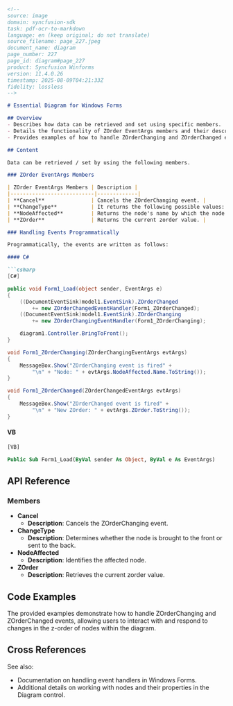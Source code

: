 ```markdown
<!--
source: image
domain: syncfusion-sdk
task: pdf-ocr-to-markdown
language: en (keep original; do not translate)
source_filename: page_227.jpeg
document_name: diagram
page_number: 227
page_id: diagram#page_227
product: Syncfusion Winforms
version: 11.4.0.26
timestamp: 2025-08-09T04:21:33Z
fidelity: lossless
-->

# Essential Diagram for Windows Forms

## Overview
- Describes how data can be retrieved and set using specific members.
- Details the functionality of ZOrder EventArgs members and their descriptions.
- Provides examples of how to handle ZOrderChanging and ZOrderChanged events programmatically in C# and VB.

## Content

Data can be retrieved / set by using the following members.

### ZOrder EventArgs Members

| ZOrder EventArgs Members | Description |
|---------------------------|-------------|
| **Cancel**               | Cancels the ZOrderChanging event. |
| **ChangeType**           | It returns the following possible values: <br> • Front—whether the controller brings the node to the front <br> • Back—whether the controller sends the node to the back |
| **NodeAffected**         | Returns the node's name by which the node was affected. |
| **ZOrder**               | Returns the current zorder value. |

### Handling Events Programmatically

Programmatically, the events are written as follows:

#### C#

```csharp
[C#]

public void Form1_Load(object sender, EventArgs e)
{
    ((DocumentEventSink)model1.EventSink).ZOrderChanged
        += new ZOrderChangedEventHandler(Form1_ZOrderChanged);
    ((DocumentEventSink)model1.EventSink).ZOrderChanging
        += new ZOrderChangingEventHandler(Form1_ZOrderChanging);

    diagram1.Controller.BringToFront();
}

void Form1_ZOrderChanging(ZOrderChangingEventArgs evtArgs)
{
    MessageBox.Show("ZOrderChanging event is fired" +
        "\n" + "Node: " + evtArgs.NodeAffected.Name.ToString());
}

void Form1_ZOrderChanged(ZOrderChangedEventArgs evtArgs)
{
    MessageBox.Show("ZOrderChanged event is fired" +
        "\n" + "New ZOrder: " + evtArgs.ZOrder.ToString());
}
```

#### VB

```vb
[VB]

Public Sub Form1_Load(ByVal sender As Object, ByVal e As EventArgs)
```

## API Reference

### Members

- **Cancel**
  - **Description**: Cancels the ZOrderChanging event.
- **ChangeType**
  - **Description**: Determines whether the node is brought to the front or sent to the back.
- **NodeAffected**
  - **Description**: Identifies the affected node.
- **ZOrder**
  - **Description**: Retrieves the current zorder value.

## Code Examples

The provided examples demonstrate how to handle ZOrderChanging and ZOrderChanged events, allowing users to interact with and respond to changes in the z-order of nodes within the diagram.

## Cross References

See also:
- Documentation on handling event handlers in Windows Forms.
- Additional details on working with nodes and their properties in the Diagram control.

<!-- tags: [Syncfusion, WinForms, Diagram, ZOrder, EventArgs, Event Handling, C#, VB] -->
<!-- keywords: [ZOrderEventArgs, EventSink, ZOrderChanging, ZOrderChanged, BringToFront, NodeAffected, ChangeType, Cancel, MessageBox, documentation, event handler, Diagram control] -->
```